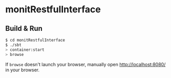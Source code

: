 # monitRestfulInterface #

## Build & Run ##

```sh
$ cd monitRestfulInterface
$ ./sbt
> container:start
> browse
```

If `browse` doesn't launch your browser, manually open [http://localhost:8080/](http://localhost:8080/) in your browser.
